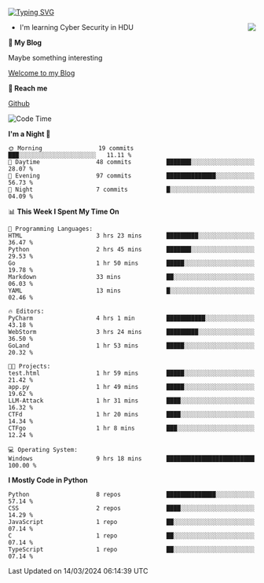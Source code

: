[![Typing SVG](https://readme-typing-svg.herokuapp.com?font=Fira+Code&pause=1000&random=false&width=450&height=60&lines=Hello+%F0%9F%91%8B%F0%9F%8F%BB;I'm+JBNRZ)](https://git.io/typing-svg)

<a href="#">
  <img align="right" src="https://github-readme-stats.vercel.app/api?username=JBNRZ&show_icons=true&bg_color=15,f2f7fd,E0EAFC" />
</a>

- I'm learning Cyber Security in HDU

 **🌱 My Blog**

Maybe something interesting

[Welcome to my Blog](https://jbnrz.com.cn/)

 **💬 Reach me** 

[Github](https://github.com/JBNRZ)


<!--START_SECTION:waka-->
![Code Time](http://img.shields.io/badge/Code%20Time-371%20hrs%205%20mins-blue)

**I'm a Night 🦉** 

```text
🌞 Morning                19 commits          ███░░░░░░░░░░░░░░░░░░░░░░   11.11 % 
🌆 Daytime                48 commits          ███████░░░░░░░░░░░░░░░░░░   28.07 % 
🌃 Evening                97 commits          ██████████████░░░░░░░░░░░   56.73 % 
🌙 Night                  7 commits           █░░░░░░░░░░░░░░░░░░░░░░░░   04.09 % 
```


📊 **This Week I Spent My Time On** 

```text
💬 Programming Languages: 
HTML                     3 hrs 23 mins       █████████░░░░░░░░░░░░░░░░   36.47 % 
Python                   2 hrs 45 mins       ███████░░░░░░░░░░░░░░░░░░   29.53 % 
Go                       1 hr 50 mins        █████░░░░░░░░░░░░░░░░░░░░   19.78 % 
Markdown                 33 mins             ██░░░░░░░░░░░░░░░░░░░░░░░   06.03 % 
YAML                     13 mins             █░░░░░░░░░░░░░░░░░░░░░░░░   02.46 % 

🔥 Editors: 
PyCharm                  4 hrs 1 min         ███████████░░░░░░░░░░░░░░   43.18 % 
WebStorm                 3 hrs 24 mins       █████████░░░░░░░░░░░░░░░░   36.50 % 
GoLand                   1 hr 53 mins        █████░░░░░░░░░░░░░░░░░░░░   20.32 % 

🐱‍💻 Projects: 
test.html                1 hr 59 mins        █████░░░░░░░░░░░░░░░░░░░░   21.42 % 
app.py                   1 hr 49 mins        █████░░░░░░░░░░░░░░░░░░░░   19.62 % 
LLM-Attack               1 hr 31 mins        ████░░░░░░░░░░░░░░░░░░░░░   16.32 % 
CTFd                     1 hr 20 mins        ████░░░░░░░░░░░░░░░░░░░░░   14.34 % 
CTFgo                    1 hr 8 mins         ███░░░░░░░░░░░░░░░░░░░░░░   12.24 % 

💻 Operating System: 
Windows                  9 hrs 18 mins       █████████████████████████   100.00 % 
```

**I Mostly Code in Python** 

```text
Python                   8 repos             ██████████████░░░░░░░░░░░   57.14 % 
CSS                      2 repos             ████░░░░░░░░░░░░░░░░░░░░░   14.29 % 
JavaScript               1 repo              ██░░░░░░░░░░░░░░░░░░░░░░░   07.14 % 
C                        1 repo              ██░░░░░░░░░░░░░░░░░░░░░░░   07.14 % 
TypeScript               1 repo              ██░░░░░░░░░░░░░░░░░░░░░░░   07.14 % 
```




 Last Updated on 14/03/2024 06:14:39 UTC
<!--END_SECTION:waka-->
